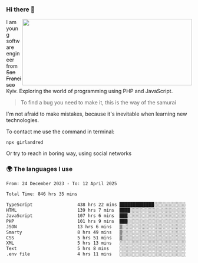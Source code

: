 ### Hi there 👋  

<img align='right' src="https://github-readme-stats.vercel.app/api?username=girlandred&count_private=true&show_icons=true&include_all_commits=true&hide_rank=true&hide_title=true&theme=buefy&card_width=300" width=460 height=180>


I am young software engineer from ~~San Francisco~~ Kyiv. Exploring the world of programming using PHP and JavaScript.


> To find a bug you need to make it, this is the way of the samurai



I'm not afraid to make mistakes, because it's inevitable when learning new technologies.

To contact me use the command in terminal:

```
npx girlandred
```

Or try to reach in boring way, using social networks


### 🌍 The languages I use

<!--START_SECTION:waka-->

```txt
From: 24 December 2023 - To: 12 April 2025

Total Time: 846 hrs 35 mins

TypeScript                 438 hrs 22 mins █████████████░░░░░░░░░░░░   51.77 %
HTML                       139 hrs 7 mins  ████░░░░░░░░░░░░░░░░░░░░░   16.43 %
JavaScript                 107 hrs 6 mins  ███░░░░░░░░░░░░░░░░░░░░░░   12.65 %
PHP                        101 hrs 9 mins  ███░░░░░░░░░░░░░░░░░░░░░░   11.95 %
JSON                       13 hrs 6 mins   ▒░░░░░░░░░░░░░░░░░░░░░░░░   01.55 %
Smarty                     8 hrs 49 mins   ▒░░░░░░░░░░░░░░░░░░░░░░░░   01.04 %
CSS                        5 hrs 51 mins   ▒░░░░░░░░░░░░░░░░░░░░░░░░   00.69 %
XML                        5 hrs 13 mins   ░░░░░░░░░░░░░░░░░░░░░░░░░   00.62 %
Text                       5 hrs 8 mins    ░░░░░░░░░░░░░░░░░░░░░░░░░   00.61 %
.env file                  4 hrs 11 mins   ░░░░░░░░░░░░░░░░░░░░░░░░░   00.50 %
```

<!--END_SECTION:waka-->
